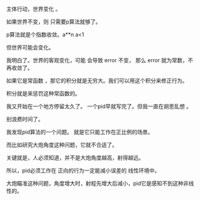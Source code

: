 

主体行动，世界变化 。

如果世界不变，则 只需要p算法就够了。

p算法就是个指数收敛。a**n
a<1


但世界可能会变化。


我明白了。世界的客观变化，可能 会导致 error 不变，
那么 error 就为常数，不再收敛了。

如果它是常函数 ，那它的积分就是无穷大。我们可以用这个积分来修正行为。


积分就是来惩罚这种常函数的。




我又开始在一个地方停留太久了。
一个pid早就写完了。但我一直在胡思乱想 。

别浪费时间了。


我发现pid算法的一个问题。
就是它只能工作在正比例的场景。

而比如研究大炮角度这种问题，它就不合适了。

关键就是，人必须知道，并不是大炮角度越高，射得越远。

所以，pid必须工作在 正向的行为一定能减小误差的 线性环境中。

大炮瞄准这种问题，角度增大时，射程先增大后减小，pid它是感知不到这种非线性的。


